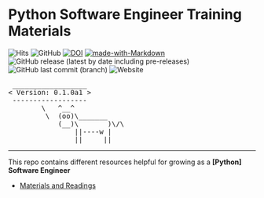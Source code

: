 # Python Software Engineer Training Materials
![Hits](https://hits.seeyoufarm.com/api/count/incr/badge.svg?url=https%3A%2F%2Fgithub.com%2Fhenryh9n%2FPython-Software-Engineer-Training&count_bg=%231BA9BA&title_bg=%23555555&icon=&icon_color=%23E7E7E7&title=Views&edge_flat=false)
![GitHub](https://img.shields.io/github/license/henryh9n/Python-Software-Engineer-Training?color=%231BA9BA)
[![DOI](https://zenodo.org/badge/387821867.svg)](https://zenodo.org/badge/latestdoi/387821867)
[![made-with-Markdown](https://img.shields.io/badge/Made%20with-Markdown-1f425f.svg)](http://commonmark.org)
![GitHub release (latest by date including pre-releases)](https://img.shields.io/github/v/release/henryh9n/Python-Software-Engineer-Training?include_prereleases&label=version)
![GitHub last commit (branch)](https://img.shields.io/github/last-commit/henryh9n/Python-Software-Engineer-Training/main)
![Website](https://img.shields.io/website?url=https%3A%2F%2Fmaterials.henryh9n.tech)

<pre>
 __________________ 
< Version: 0.1.0a1 >
 ------------------ 
        \   ^__^
         \  (oo)\_______
            (__)\       )\/\
                ||----w |
                ||     ||
</pre>

<hr>

This repo contains different resources helpful for growing as a **[Python] Software Engineer**

- [Materials and Readings](MATERIALS.md)
